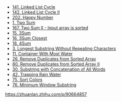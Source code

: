 <!-- GFM-TOC -->
* [141. Linked List Cycle](#1-环形链表)
* [142. Linked List Cycle II](#2-环形链表2)
* [202. Happy Number](#3-快乐数)
* [1. Two Sum](#4-链表的中间结点)
* [167. Two Sum II - Input array is sorted](#4-链表的中间结点)
* [15. 3Sum](#4-链表的中间结点)
* [16. 3Sum Closest](#4-链表的中间结点)
* [18. 4Sum](#4-链表的中间结点)
* [3. Longest Substring Without Repeating Characters](#4-链表的中间结点)
* [11. Container With Most Water](#4-链表的中间结点)
* [26. Remove Duplicates from Sorted Array](#4-链表的中间结点)
* [80. Remove Duplicates from Sorted Array II](#4-链表的中间结点)
* [30. Substring with Concatenation of All Words](#4-链表的中间结点)
* [42. Trapping Rain Water](#4-链表的中间结点)
* [75. Sort Colors](#4-链表的中间结点)
* [76. Minimum Window Substring](#4-链表的中间结点)
<!-- GFM-TOC -->


https://zhuanlan.zhihu.com/p/90664857

